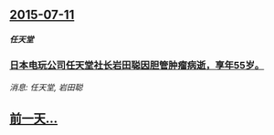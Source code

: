 ## [2015-07-11](/news/2015/07/11/index.md)

##### 任天堂
### [日本电玩公司任天堂社长岩田聪因胆管肿瘤病逝，享年55岁。 ](/news/2015/07/11/日本电玩公司任天堂社长岩田聪因胆管肿瘤病逝-享年55岁.md)
_消息: 任天堂, 岩田聪_

## [前一天...](/news/2015/07/10/index.md)

